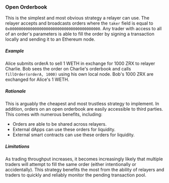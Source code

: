 ### Open Orderbook
This is the simplest and most obvious strategy a relayer can use. The relayer accepts and broadcasts orders where the `taker` field is equal to `0x0000000000000000000000000000000000000000`. Any trader with access to all of an order's parameters is able to fill the order by signing a transaction locally and sending it to an Ethereum node.

##### Example
Alice submits orderA to sell 1 WETH in exchange for 1000 ZRX to relayer Charlie. Bob sees the order on Charlie's orderbook and calls `fillOrder(orderA, 1000)` using his own local node. Bob's 1000 ZRX are exchanged for Alice's 1 WETH.

##### Rationale
This is arguably the cheapest and most trustless strategy to implement. In addition, orders on an open orderbook are easily accessible to third parties. This comes with numerous benefits, including:

* Orders are able to be shared across relayers.
* External dApps can use these orders for liquidity.
* External smart contracts can use these orders for liquidity.

##### Limitations
As trading throughput increases, it becomes increasingly likely that multiple traders will attempt to fill the same order (either intentionally or accidentally). This strategy benefits the most from the ability of relayers and traders to quickly and reliably monitor the pending transaction pool.